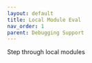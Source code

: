 ```yaml
---
layout: default
title: Local Module Eval
nav_order: 1
parent: Debugging Support
---
```


Step through local modules